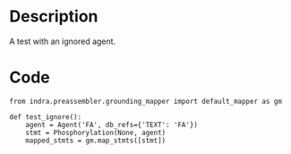 # Description
A test with an ignored agent.

# Code
```
from indra.preassembler.grounding_mapper import default_mapper as gm

def test_ignore():
    agent = Agent('FA', db_refs={'TEXT': 'FA'})
    stmt = Phosphorylation(None, agent)
    mapped_stmts = gm.map_stmts([stmt])

```
